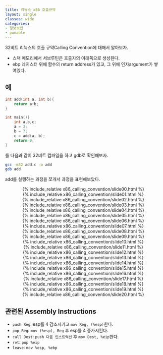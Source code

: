 ```yaml
---
title: 리눅스 x86 호출규약
layout: single
classes: wide
categories:
- 정보보안
- pwnable
---
```


32비트 리눅스의 호출 규약Calling Convention에 대해서 알아보자.

* 스택 메모리에서 서브루틴은 호출자의 아래쪽으로 생성된다.
* ebp 레지스터 위에 함수의 return address가 있고, 그 위에 인자argument가 쌓여있다.

## 예
```c
int add(int a, int b){
    return a+b;
}

int main(){
    int a,b,c;
    a = 3;
    b = 7;
    c = add(a, b);
    return 0;
}
```

를 다음과 같이 32비트 컴파일을 하고 gdb로 확인해보자.

```bash
gcc -m32 add.c -o add
gdb add
```


add를 실행하는 과정을 쪼개서 과정을 표현해보았다.
<link rel="stylesheet" href="https://unpkg.com/swiper/css/swiper.min.css">
<script src="https://unpkg.com/swiper/js/swiper.min.js"></script>
<style>
.swiper-slide{
display:flex;
justify-content:center;
}
</style>
<div class="swiper-container">
<div class="swiper-wrapper">

<!-- slide 1  -->
<div class="swiper-slide">
{% include_relative x86_calling_convention/slide00.html %}
</div>

<div class="swiper-slide">
{% include_relative x86_calling_convention/slide01.html %}
</div>

<div class="swiper-slide">
{% include_relative x86_calling_convention/slide02.html %}
</div>


<div class="swiper-slide">
{% include_relative x86_calling_convention/slide03.html %}
</div>


<div class="swiper-slide">
{% include_relative x86_calling_convention/slide04.html %}
</div>


<div class="swiper-slide">
{% include_relative x86_calling_convention/slide05.html %}
</div>

<div class="swiper-slide">
{% include_relative x86_calling_convention/slide06.html %}
</div>


<div class="swiper-slide">
{% include_relative x86_calling_convention/slide07.html %}
</div>


<div class="swiper-slide">
{% include_relative x86_calling_convention/slide08.html %}
</div>

<div class="swiper-slide">
{% include_relative x86_calling_convention/slide09.html %}
</div>


<div class="swiper-slide">
{% include_relative x86_calling_convention/slide10.html %}
</div>


<div class="swiper-slide">
{% include_relative x86_calling_convention/slide11.html %}
</div>

<div class="swiper-slide">
{% include_relative x86_calling_convention/slide12.html %}
</div>

<div class="swiper-slide">
{% include_relative x86_calling_convention/slide13.html %}
</div>

<div class="swiper-slide">
{% include_relative x86_calling_convention/slide14.html %}
</div>

<div class="swiper-slide">
{% include_relative x86_calling_convention/slide15.html %}
</div>

<div class="swiper-slide">
{% include_relative x86_calling_convention/slide16.html %}
</div>

<div class="swiper-slide">
{% include_relative x86_calling_convention/slide17.html %}
</div>

<div class="swiper-slide">
{% include_relative x86_calling_convention/slide18.html %}
</div>

<div class="swiper-slide">
{% include_relative x86_calling_convention/slide19.html %}
</div>

<div class="swiper-slide">
{% include_relative x86_calling_convention/slide20.html %}
</div>

</div>
<div class="swiper-pagination"></div>
</div>

<script>
new Swiper('.swiper-container',{
pagination : {
	el: '.swiper-pagination',
	type:'progressbar',
}
});
</script>

## 관련된 Assembly Instructions

* `push Reg`: esp를 4 감소시키고 `mov Reg, (%esp)`한다.
* `pop Reg`: `mov (%esp), Reg` 후 esp를 4 증가시킨다.
* `call Dest`: `push 다음 인스트럭션` 후 `mov Dest, %eip`한다.
* `ret`: `pop %eip`
* `leave`: `mov %esp, %ebp`



